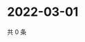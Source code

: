 # 2022-03-01

共 0 条

<!-- BEGIN WEIBO -->
<!-- 最后更新时间 Tue Mar 01 2022 14:01:19 GMT+0800 (China Standard Time) -->

<!-- END WEIBO -->
